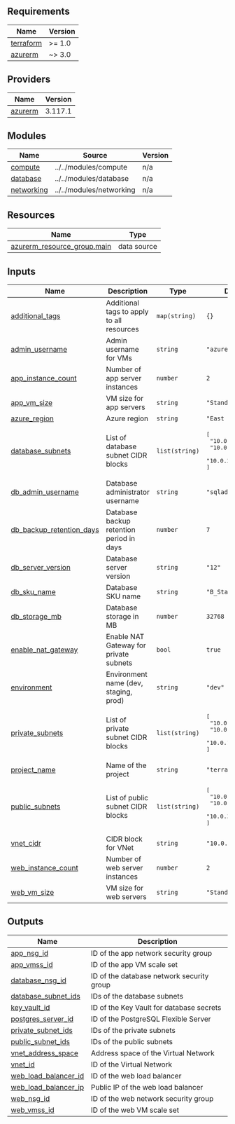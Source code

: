 <!-- BEGIN_TF_DOCS -->
## Requirements

| Name | Version |
|------|---------|
| <a name="requirement_terraform"></a> [terraform](#requirement\_terraform) | >= 1.0 |
| <a name="requirement_azurerm"></a> [azurerm](#requirement\_azurerm) | ~> 3.0 |

## Providers

| Name | Version |
|------|---------|
| <a name="provider_azurerm"></a> [azurerm](#provider\_azurerm) | 3.117.1 |

## Modules

| Name | Source | Version |
|------|--------|---------|
| <a name="module_compute"></a> [compute](#module\_compute) | ../../modules/compute | n/a |
| <a name="module_database"></a> [database](#module\_database) | ../../modules/database | n/a |
| <a name="module_networking"></a> [networking](#module\_networking) | ../../modules/networking | n/a |

## Resources

| Name | Type |
|------|------|
| [azurerm_resource_group.main](https://registry.terraform.io/providers/hashicorp/azurerm/latest/docs/data-sources/resource_group) | data source |

## Inputs

| Name | Description | Type | Default | Required |
|------|-------------|------|---------|:--------:|
| <a name="input_additional_tags"></a> [additional\_tags](#input\_additional\_tags) | Additional tags to apply to all resources | `map(string)` | `{}` | no |
| <a name="input_admin_username"></a> [admin\_username](#input\_admin\_username) | Admin username for VMs | `string` | `"azureuser"` | no |
| <a name="input_app_instance_count"></a> [app\_instance\_count](#input\_app\_instance\_count) | Number of app server instances | `number` | `2` | no |
| <a name="input_app_vm_size"></a> [app\_vm\_size](#input\_app\_vm\_size) | VM size for app servers | `string` | `"Standard_B1ms"` | no |
| <a name="input_azure_region"></a> [azure\_region](#input\_azure\_region) | Azure region | `string` | `"East US"` | no |
| <a name="input_database_subnets"></a> [database\_subnets](#input\_database\_subnets) | List of database subnet CIDR blocks | `list(string)` | <pre>[<br>  "10.0.21.0/24",<br>  "10.0.22.0/24",<br>  "10.0.23.0/24"<br>]</pre> | no |
| <a name="input_db_admin_username"></a> [db\_admin\_username](#input\_db\_admin\_username) | Database administrator username | `string` | `"sqladmin"` | no |
| <a name="input_db_backup_retention_days"></a> [db\_backup\_retention\_days](#input\_db\_backup\_retention\_days) | Database backup retention period in days | `number` | `7` | no |
| <a name="input_db_server_version"></a> [db\_server\_version](#input\_db\_server\_version) | Database server version | `string` | `"12"` | no |
| <a name="input_db_sku_name"></a> [db\_sku\_name](#input\_db\_sku\_name) | Database SKU name | `string` | `"B_Standard_B1ms"` | no |
| <a name="input_db_storage_mb"></a> [db\_storage\_mb](#input\_db\_storage\_mb) | Database storage in MB | `number` | `32768` | no |
| <a name="input_enable_nat_gateway"></a> [enable\_nat\_gateway](#input\_enable\_nat\_gateway) | Enable NAT Gateway for private subnets | `bool` | `true` | no |
| <a name="input_environment"></a> [environment](#input\_environment) | Environment name (dev, staging, prod) | `string` | `"dev"` | no |
| <a name="input_private_subnets"></a> [private\_subnets](#input\_private\_subnets) | List of private subnet CIDR blocks | `list(string)` | <pre>[<br>  "10.0.11.0/24",<br>  "10.0.12.0/24",<br>  "10.0.13.0/24"<br>]</pre> | no |
| <a name="input_project_name"></a> [project\_name](#input\_project\_name) | Name of the project | `string` | `"terraform-lab"` | no |
| <a name="input_public_subnets"></a> [public\_subnets](#input\_public\_subnets) | List of public subnet CIDR blocks | `list(string)` | <pre>[<br>  "10.0.1.0/24",<br>  "10.0.2.0/24",<br>  "10.0.3.0/24"<br>]</pre> | no |
| <a name="input_vnet_cidr"></a> [vnet\_cidr](#input\_vnet\_cidr) | CIDR block for VNet | `string` | `"10.0.0.0/16"` | no |
| <a name="input_web_instance_count"></a> [web\_instance\_count](#input\_web\_instance\_count) | Number of web server instances | `number` | `2` | no |
| <a name="input_web_vm_size"></a> [web\_vm\_size](#input\_web\_vm\_size) | VM size for web servers | `string` | `"Standard_B1s"` | no |

## Outputs

| Name | Description |
|------|-------------|
| <a name="output_app_nsg_id"></a> [app\_nsg\_id](#output\_app\_nsg\_id) | ID of the app network security group |
| <a name="output_app_vmss_id"></a> [app\_vmss\_id](#output\_app\_vmss\_id) | ID of the app VM scale set |
| <a name="output_database_nsg_id"></a> [database\_nsg\_id](#output\_database\_nsg\_id) | ID of the database network security group |
| <a name="output_database_subnet_ids"></a> [database\_subnet\_ids](#output\_database\_subnet\_ids) | IDs of the database subnets |
| <a name="output_key_vault_id"></a> [key\_vault\_id](#output\_key\_vault\_id) | ID of the Key Vault for database secrets |
| <a name="output_postgres_server_id"></a> [postgres\_server\_id](#output\_postgres\_server\_id) | ID of the PostgreSQL Flexible Server |
| <a name="output_private_subnet_ids"></a> [private\_subnet\_ids](#output\_private\_subnet\_ids) | IDs of the private subnets |
| <a name="output_public_subnet_ids"></a> [public\_subnet\_ids](#output\_public\_subnet\_ids) | IDs of the public subnets |
| <a name="output_vnet_address_space"></a> [vnet\_address\_space](#output\_vnet\_address\_space) | Address space of the Virtual Network |
| <a name="output_vnet_id"></a> [vnet\_id](#output\_vnet\_id) | ID of the Virtual Network |
| <a name="output_web_load_balancer_id"></a> [web\_load\_balancer\_id](#output\_web\_load\_balancer\_id) | ID of the web load balancer |
| <a name="output_web_load_balancer_ip"></a> [web\_load\_balancer\_ip](#output\_web\_load\_balancer\_ip) | Public IP of the web load balancer |
| <a name="output_web_nsg_id"></a> [web\_nsg\_id](#output\_web\_nsg\_id) | ID of the web network security group |
| <a name="output_web_vmss_id"></a> [web\_vmss\_id](#output\_web\_vmss\_id) | ID of the web VM scale set |
<!-- END_TF_DOCS -->